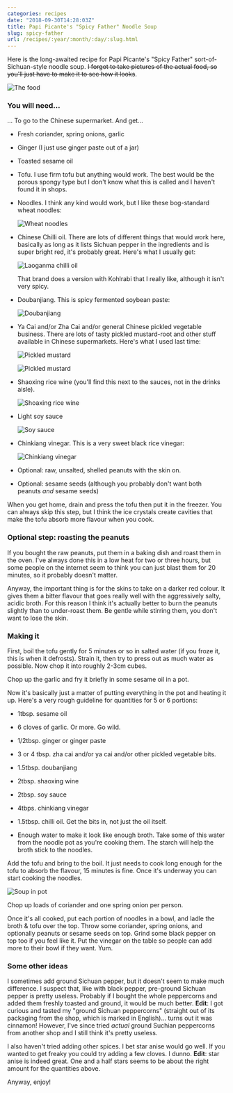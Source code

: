 ```yaml
---
categories: recipes
date: "2018-09-30T14:28:03Z"
title: Papi Picante's "Spicy Father" Noodle Soup
slug: spicy-father
url: /recipes/:year/:month/:day/:slug.html
---
```


Here is the long-awaited recipe for Papi Picante's "Spicy Father" sort-of-Sichuan-style noodle soup. ~~I forgot to take pictures of the actual food, so you'll just have to make it to see how it looks~~.

![The food](/assets/noodles-cooked.jpg)

### You will need...

... To go to the Chinese supermarket. And get...

- Fresh coriander, spring onions, garlic

- Ginger (I just use ginger paste out of a jar)

- Toasted sesame oil

- Tofu. I use firm tofu but anything would work. The best would be the porous spongy type but I don't know what this is called and I haven't found it in shops.

- Noodles. I think any kind would work, but I like these bog-standard wheat noodles:

  ![Wheat noodles](/assets/noodles.jpg)

- Chinese Chilli oil. There are lots of different things that would work here, basically as long as it lists Sichuan pepper in the ingredients and is super bright red, it's probably great. Here's what I usually get:

  ![Laoganma chilli oil](/assets/chilli-oil.jpg)

  That brand does a version with Kohlrabi that I really like, although it isn't very spicy.

- Doubanjiang. This is spicy fermented soybean paste:

  ![Doubanjiang](/assets/toban-djan.jpg)

- Ya Cai and/or Zha Cai and/or general Chinese pickled vegetable business. There are lots of tasty pickled mustard-root and other stuff available in Chinese supermarkets. Here's what I used last time:

  ![Pickled mustard](/assets/pickled-mustard1.jpg)

  ![Pickled mustard](/assets/pickled-mustard2.jpg)

- Shaoxing rice wine (you'll find this next to the sauces, not in the drinks aisle).

  ![Shoaxing rice wine](/assets/rice-wine.jpg)

- Light soy sauce

  ![Soy sauce](/assets/soy-sauce.jpg)

- Chinkiang vinegar. This is a very sweet black rice vinegar:

  ![Chinkiang vinegar](/assets/vinegar.jpg)

- Optional: raw, unsalted, shelled peanuts with the skin on.

- Optional: sesame seeds (although you probably don't want both peanuts _and_ sesame seeds)


When you get home, drain and press the tofu then put it in the freezer. You can always skip this step, but I think the ice crystals create cavities that make the tofu absorb more flavour when you cook.

### Optional step: roasting the peanuts

If you bought the raw peanuts, put them in a baking dish and roast them in the oven. I've always done this in a low heat for two or three hours, but some people on the internet seem to think you can just blast them for 20 minutes, so it probably doesn't matter.

Anyway, the important thing is for the skins to take on a darker red colour. It gives them a bitter flavour that goes really well with the aggressively salty, acidic broth. For this reason I think it's actually better to burn the peanuts slightly than to under-roast them. Be gentle while stirring them, you don't want to lose the skin.

### Making it

First, boil the tofu gently for 5 minutes or so in salted water (if you froze it, this is when it defrosts). Strain it, then try to press out as much water as possible. Now chop it into roughly 2-3cm cubes.

Chop up the garlic and fry it briefly in some sesame oil in a pot.

Now it's basically just a matter of putting everything in the pot and heating it up. Here's a very rough guideline for quantities for 5 or 6 portions:

- 1tbsp. sesame oil

- 6 cloves of garlic. Or more. Go wild.

- 1/2tbsp. ginger or ginger paste

- 3 or 4 tbsp. zha cai and/or ya cai and/or other pickled vegetable bits.

- 1.5tbsp. doubanjiang

- 2tbsp. shaoxing wine

- 2tbsp. soy sauce

- 4tbps. chinkiang vinegar

- 1.5tbsp. chilli oil. Get the bits in, not just the oil itself.

- Enough water to make it look like enough broth. Take some of this water from the noodle pot as you're cooking them. The starch will help the broth stick to the noodles.

Add the tofu and bring to the boil. It just needs to cook long enough for the tofu to absorb the flavour, 15 minutes is fine. Once it's underway you can start cooking the noodles.

![Soup in pot](/assets/soup.jpg)

Chop up loads of coriander and one spring onion per person.

Once it's all cooked, put each portion of noodles in a bowl, and ladle the broth & tofu over the top. Throw some coriander, spring onions, and optionally peanuts or sesame seeds on top. Grind some black pepper on top too if you feel like it. Put the vinegar on the table so people can add more to their bowl if they want. Yum.

### Some other ideas

I sometimes add ground Sichuan pepper, but it doesn't seem to make much difference. I suspect that, like with black pepper, pre-ground Sichuan pepper is pretty useless. Probably if I bought the whole peppercorns and added them freshly toasted and ground, it would be much better. __Edit__: I got curious and tasted my "ground Sichuan peppercorns" (straight out of its packaging from the shop, which is marked in English)... turns out it was cinnamon! However, I've since tried _actual_ ground Suchian peppercorns from another shop and I still think it's pretty useless.

I also haven't tried adding other spices. I bet star anise would go well. If you wanted to get freaky you could try adding a few cloves. I dunno. __Edit__: star anise is indeed great. One and a half stars seems to be about the right amount for the quantities above.

Anyway, enjoy!
